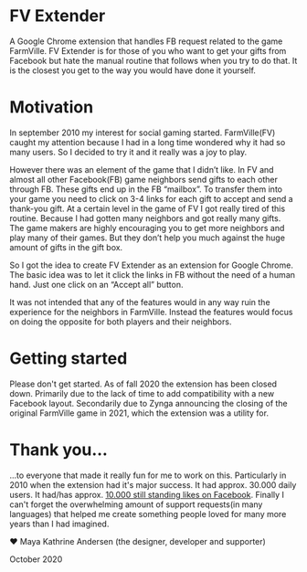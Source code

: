 # FV Extender
A Google Chrome extension that handles FB request related to the game FarmVille. FV Extender is for those of you who want to get your gifts from Facebook but hate the manual routine that follows when you try to do that. It is the closest you get to the way you would have done it yourself.

# Motivation

In september 2010 my interest for social gaming started. FarmVille(FV) caught my attention because I had in a long time wondered why it had so many users. So I decided to try it and it really was a joy to play.

However there was an element of the game that I didn’t like. In FV and almost all other Facebook(FB) game neighbors send gifts to each other through FB. These gifts end up in the FB “mailbox”. To transfer them into your game you need to click on 3-4 links for each gift to accept and send a thank-you gift. At a certain level in the game of FV I got really tired of this routine. Because I had gotten many neighbors and got really many gifts. The game makers are highly encouraging you to get more neighbors and play many of their games. But they don’t help you much against the huge amount of gifts in the gift box.

So I got the idea to create FV Extender as an extension for Google Chrome. The basic idea was to let it click the links in FB without the need of a human hand. Just one click on an “Accept all” button.

It was not intended that any of the features would in any way ruin the experience for the neighbors in FarmVille. Instead the features would focus on doing the opposite for both players and their neighbors.

# Getting started

Please don't get started. As of fall 2020 the extension has been closed down. Primarily due to the lack of time to add compatibility with a new Facebook layout. Secondarily due to Zynga announcing the closing of the original FarmVille game in 2021, which the extension was a utility for.

# Thank you...

...to everyone that made it really fun for me to work on this. Particularly in 2010 when the extension had it's major success. It had approx. 30.000 daily users. It had/has approx. [10.000 still standing likes on Facebook](https://www.facebook.com/FV.Extender/). Finally I can't forget the overwhelming amount of support requests(in many languages) that helped me create something people loved for many more years than I had imagined.

❤️ Maya Kathrine Andersen (the designer, developer and supporter)

October 2020

